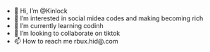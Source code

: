 - 👋 Hi, I’m @Kinlock
- 👀 I’m interested in social midea codes and making becoming rich
- 🌱 I’m currently learning codinh
- 💞️ I’m looking to collaborate on tiktok
- 📫 How to reach me rbux.hid@.com

<!---
Kinlock/Kinlock is a ✨ special ✨ repository because its `README.md` (this file) appears on your GitHub profile.
You can click the Preview link to take a look at your changes.
--->
